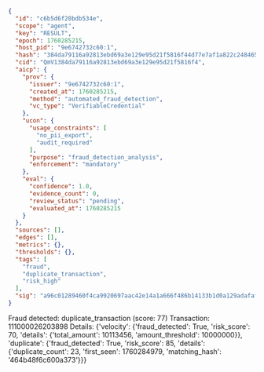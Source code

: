 ```json
{
  "id": "c6b5d6f20bdb534e",
  "scope": "agent",
  "key": "RESULT",
  "epoch": 1760285215,
  "host_pid": "9e6742732c60:1",
  "hash": "384da79116a92813ebd69a3e129e95d21f5816f44d77e7af1a822c248465209f",
  "cid": "QmV1384da79116a92813ebd69a3e129e95d21f5816f4",
  "aicp": {
    "prov": {
      "issuer": "9e6742732c60:1",
      "created_at": 1760285215,
      "method": "automated_fraud_detection",
      "vc_type": "VerifiableCredential"
    },
    "ucon": {
      "usage_constraints": [
        "no_pii_export",
        "audit_required"
      ],
      "purpose": "fraud_detection_analysis",
      "enforcement": "mandatory"
    },
    "eval": {
      "confidence": 1.0,
      "evidence_count": 0,
      "review_status": "pending",
      "evaluated_at": 1760285215
    }
  },
  "sources": [],
  "edges": [],
  "metrics": {},
  "thresholds": {},
  "tags": [
    "fraud",
    "duplicate_transaction",
    "risk_high"
  ],
  "sig": "a96c01289460f4ca9920697aac42e14a1a666f486b14133b1d0a129adafaf4b7"
}
```

Fraud detected: duplicate_transaction (score: 77)
Transaction: 111000026203898
Details: {'velocity': {'fraud_detected': True, 'risk_score': 70, 'details': {'total_amount': 10113456, 'amount_threshold': 10000000}}, 'duplicate': {'fraud_detected': True, 'risk_score': 85, 'details': {'duplicate_count': 23, 'first_seen': 1760284979, 'matching_hash': '464b48f6c600a373'}}}